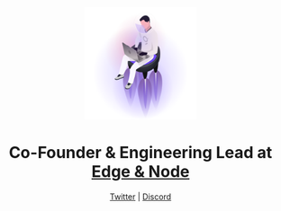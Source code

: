 <p align="center"><img src="https://raw.githubusercontent.com/Jannis/jannis/main/graph-developer.png" width="200"></p>
<h1 align="center">Co-Founder & Engineering Lead at <a href="https://github.com/edgeandnode">Edge & Node</a></h1>
<p align="center">
  <a href="https://twitter.com/jannispohlmann">Twitter</a> |
  <a href="https://thegraph.com/discord">Discord</a>
</p>
